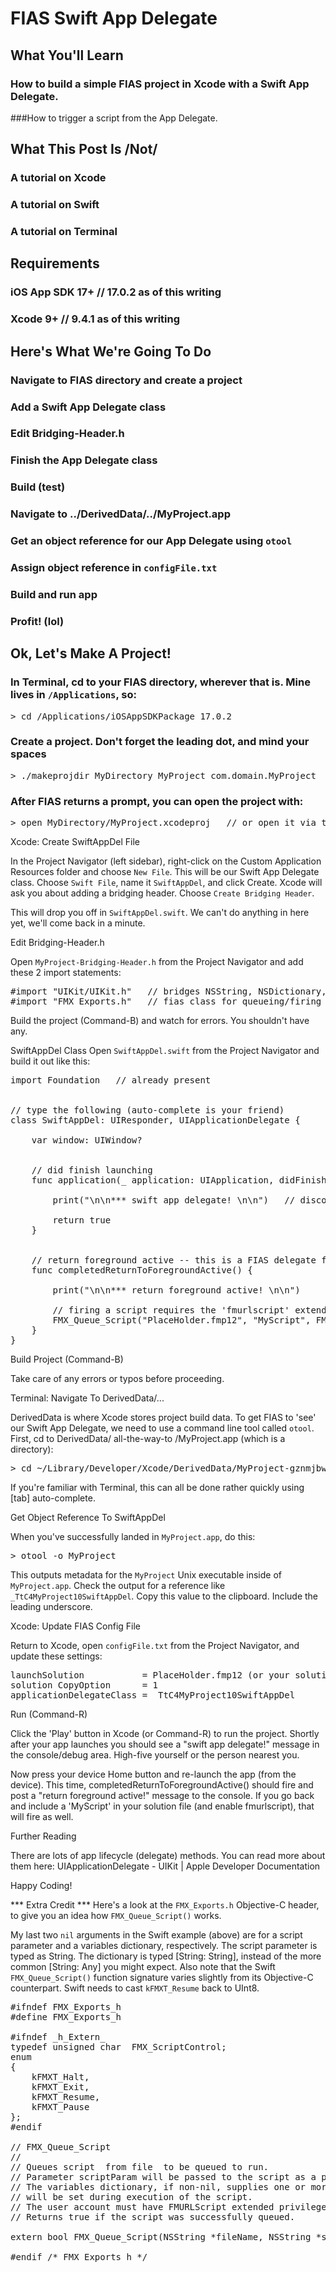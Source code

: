 # FIAS Swift App Delegate

## What You'll Learn
### How to build a simple FIAS project in Xcode with a Swift App Delegate.
###How to trigger a script from the App Delegate.
 
## What This Post Is /Not/
### A tutorial on Xcode
### A tutorial on Swift
### A tutorial on Terminal
 
## Requirements
### iOS App SDK 17+  // 17.0.2 as of this writing
### Xcode 9+         //  9.4.1 as of this writing
 
## Here's What We're Going To Do
### Navigate to FIAS directory and create a project
### Add a Swift App Delegate class
### Edit Bridging-Header.h
### Finish the App Delegate class
### Build (test)
### Navigate to ../DerivedData/../MyProject.app
### Get an object reference for our App Delegate using `otool`
### Assign object reference in `configFile.txt`
### Build and run app
### Profit! (lol)
 
 
 
## Ok, Let's Make A Project!

### In Terminal, cd to your FIAS directory, wherever that is. Mine lives in `/Applications`, so:
<pre>> cd /Applications/iOSAppSDKPackage_17.0.2</pre>

### Create a project. Don't forget the leading dot, and mind your spaces
<pre>> ./makeprojdir MyDirectory MyProject com.domain.MyProject</pre>

### After FIAS returns a prompt, you can open the project with:
<pre>> open MyDirectory/MyProject.xcodeproj   // or open it via the Finder</pre>
 
 
 
Xcode: Create SwiftAppDel File

In the Project Navigator (left sidebar), right-click on the Custom Application Resources folder and choose `New File`. This will be our Swift App Delegate class. Choose `Swift File`, name it `SwiftAppDel`, and click Create. Xcode will ask you about adding a bridging header. Choose `Create Bridging Header`.
 
This will drop you off in `SwiftAppDel.swift`. We can't do anything in here yet, we'll come back in a minute.
 
 
 
Edit Bridging-Header.h

Open `MyProject-Bridging-Header.h` from the Project Navigator and add these 2 import statements:

<pre>
#import "UIKit/UIKit.h"   // bridges NSString, NSDictionary, and bool types from FMX_Exports.h
#import "FMX_Exports.h"   // fias class for queueing/firing scripts, I have no idea why FMI named this 'Exports'
</pre>

Build the project (Command-B) and watch for errors. You shouldn't have any.
 
 
 
SwiftAppDel Class
Open `SwiftAppDel.swift` from the Project Navigator and build it out like this:

<pre>
import Foundation   // already present
 
 
// type the following (auto-complete is your friend)
class SwiftAppDel: UIResponder, UIApplicationDelegate {
   
    var window: UIWindow?
 
 
    // did finish launching
    func application(_ application: UIApplication, didFinishLaunchingWithOptions launchOptions: [UIApplicationLaunchOptionsKey: Any]?) -> Bool {
       
        print("\n\n*** swift app delegate! \n\n")   // disco!
 
        return true
    }
 
 
    // return foreground active -- this is a FIAS delegate function (not part of UIKit)
    func completedReturnToForegroundActive() {
 
        print("\n\n*** return foreground active! \n\n")
 
        // firing a script requires the 'fmurlscript' extended privilege in your .fmp12 file
        FMX_Queue_Script("PlaceHolder.fmp12", "MyScript", FMX_ScriptControl(kFMXT_Resume), nil, nil) 
    }
}
</pre>
 
 
 
 
Build Project (Command-B)

Take care of any errors or typos before proceeding.
 
 
 
Terminal: Navigate To DerivedData/...

DerivedData is where Xcode stores project build data. To get FIAS to 'see' our Swift App Delegate, we need to use a command line tool called `otool`. First, cd to DerivedData/ all-the-way-to /MyProject.app (which is a directory):
<pre>> cd ~/Library/Developer/Xcode/DerivedData/MyProject-gznmjbw.../Build/Products/Release-iphoneos/MyProject.app/</pre>

If you're familiar with Terminal, this can all be done rather quickly using [tab] auto-complete.
 
 
 
Get Object Reference To SwiftAppDel

When you've successfully landed in `MyProject.app`, do this:
<pre>> otool -o MyProject</pre>

This outputs metadata for the `MyProject` Unix executable inside of `MyProject.app`. Check the output for a reference like `_TtC4MyProject10SwiftAppDel`. Copy this value to the clipboard. Include the leading underscore.
 
 
 
Xcode: Update FIAS Config File

Return to Xcode, open `configFile.txt` from the Project Navigator, and update these settings:

<pre>
launchSolution           = PlaceHolder.fmp12 (or your solution file)
solution CopyOption      = 1
applicationDelegateClass = _TtC4MyProject10SwiftAppDel
</pre>
 
Run (Command-R)

Click the 'Play' button in Xcode (or Command-R) to run the project. Shortly after your app launches you should see a "swift app delegate!" message in the console/debug area. High-five yourself or the person nearest you.
 
Now press your device Home button and re-launch the app (from the device). This time, completedReturnToForegroundActive() should fire and post a "return foreground active!" message to the console. If you go back and include a 'MyScript' in your solution file (and enable fmurlscript), that will fire as well.
 
 
 
Further Reading

There are lots of app lifecycle (delegate) methods. You can read more about them here:
UIApplicationDelegate - UIKit | Apple Developer Documentation
 
 
 
 
Happy Coding! 
 
 
 
*** Extra Credit ***
Here's a look at the `FMX_Exports.h` Objective-C header, to give you an idea how `FMX_Queue_Script()` works.
 
My last two `nil` arguments in the Swift example (above) are for a script parameter and a variables dictionary, respectively. The script parameter is typed as String. The dictionary is typed [String: String], instead of the more common [String: Any] you might expect. Also note that the Swift `FMX_Queue_Script()` function signature varies slightly from its Objective-C counterpart. Swift needs to cast `kFMXT_Resume` back to UInt8.
 
<pre>
#ifndef FMX_Exports_h
#define FMX_Exports_h
 
#ifndef _h_Extern_
typedef unsigned char  FMX_ScriptControl;
enum
{
    kFMXT_Halt,
    kFMXT_Exit,
    kFMXT_Resume,
    kFMXT_Pause
};
#endif
 
// FMX_Queue_Script
//
// Queues script <scriptName> from file <fileName> to be queued to run.
// Parameter scriptParam will be passed to the script as a parameter.  scriptParam may be nil.
// The variables dictionary, if non-nil, supplies one or more local variables with values which
// will be set during execution of the script.
// The user account must have FMURLScript extended privilege. ** emphasis mine **
// Returns true if the script was successfully queued.
 
extern bool FMX_Queue_Script(NSString *fileName, NSString *scriptName, FMX_ScriptControl control, NSString *scriptParam, NSDictionary<NSString *, NSString *> *variables);
 
#endif /* FMX_Exports_h */
</pre>
